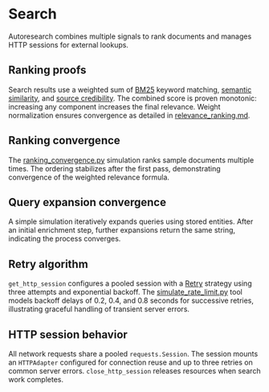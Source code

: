 # Search

Autoresearch combines multiple signals to rank documents and manages
HTTP sessions for external lookups.

## Ranking proofs

Search results use a weighted sum of [BM25](bm25.md) keyword matching,
[semantic similarity](semantic_similarity.md), and
[source credibility](source_credibility.md). The combined score is
proven monotonic: increasing any component increases the final
relevance. Weight normalization ensures convergence as detailed in
[relevance_ranking.md](relevance_ranking.md).

## Ranking convergence

The
[ranking_convergence.py](../../src/autoresearch/search/ranking_convergence.py)
simulation ranks sample documents multiple times. The ordering stabilizes
after the first pass, demonstrating convergence of the weighted relevance
formula.

## Query expansion convergence

A simple simulation iteratively expands queries using stored entities.
After an initial enrichment step, further expansions return the same
string, indicating the process converges.

## Retry algorithm

`get_http_session` configures a pooled session with a
[Retry](https://urllib3.readthedocs.io/en/stable/reference/urllib3.util.html#urllib3.util.retry.Retry)
strategy using three attempts and exponential backoff. The
[simulate_rate_limit.py](../../src/autoresearch/search/simulate_rate_limit.py)
tool models backoff delays of 0.2, 0.4, and 0.8 seconds for successive
retries, illustrating graceful handling of transient server errors.

## HTTP session behavior

All network requests share a pooled `requests.Session`. The session
mounts an `HTTPAdapter` configured for connection reuse and up to three
retries on common server errors. `close_http_session` releases resources
when search work completes.
